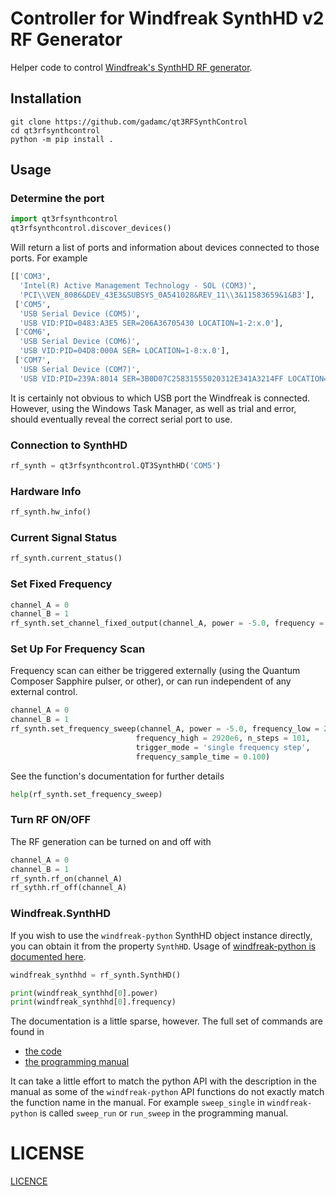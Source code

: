 # Controller for Windfreak SynthHD v2 RF Generator

Helper code to control [Windfreak's SynthHD RF generator](https://windfreaktech.com/product/microwave-signal-generator-synthhd/).


## Installation

```
git clone https://github.com/gadamc/qt3RFSynthControl
cd qt3rfsynthcontrol
python -m pip install .
```

## Usage

### Determine the port


```python
import qt3rfsynthcontrol
qt3rfsynthcontrol.discover_devices()
```

Will return a list of ports and information about devices connected to those ports.
For example

```python
[['COM3',
  'Intel(R) Active Management Technology - SOL (COM3)',
  'PCI\\VEN_8086&DEV_43E3&SUBSYS_0A541028&REV_11\\3&11583659&1&B3'],
 ['COM5',
  'USB Serial Device (COM5)',
  'USB VID:PID=0483:A3E5 SER=206A36705430 LOCATION=1-2:x.0'],
 ['COM6',
  'USB Serial Device (COM6)',
  'USB VID:PID=04D8:000A SER= LOCATION=1-8:x.0'],
 ['COM7',
  'USB Serial Device (COM7)',
  'USB VID:PID=239A:8014 SER=3B0D07C25831555020312E341A3214FF LOCATION=1-6:x.0']]
```

It is certainly not obvious to which USB port the Windfreak is connected. However,
using the Windows Task Manager, as well as trial and error, should eventually
reveal the correct serial port to use.

### Connection to SynthHD

```python
rf_synth = qt3rfsynthcontrol.QT3SynthHD('COM5')
```

### Hardware Info

```python
rf_synth.hw_info()
```

### Current Signal Status

```python
rf_synth.current_status()
```

### Set Fixed Frequency

```python
channel_A = 0
channel_B = 1
rf_synth.set_channel_fixed_output(channel_A, power = -5.0, frequency = 2870e6)
```

### Set Up For Frequency Scan

Frequency scan can either be triggered externally (using the Quantum Composer
  Sapphire pulser, or other), or can run independent of any external control.

```python
channel_A = 0
channel_B = 1
rf_synth.set_frequency_sweep(channel_A, power = -5.0, frequency_low = 2820e6,
                            frequency_high = 2920e6, n_steps = 101,
                            trigger_mode = 'single frequency step',
                            frequency_sample_time = 0.100)
```

See the function's documentation for further details

```python
help(rf_synth.set_frequency_sweep)
```

### Turn RF ON/OFF

The RF generation can be turned on and off with

```python
channel_A = 0
channel_B = 1
rf_synth.rf_on(channel_A)
rf_sythh.rf_off(channel_A)
```

### Windfreak.SynthHD

If you wish to use the `windfreak-python` SynthHD object instance directly, you
can obtain it from the property `SynthHD`. Usage of
[windfreak-python is documented here](https://github.com/christian-hahn/windfreak-python).


```python
windfreak_synthhd = rf_synth.SynthHD()

print(windfreak_synthhd[0].power)
print(windfreak_synthhd[0].frequency)
```

The documentation is a little sparse, however. The full set of commands are found in

  * [the code](https://github.com/christian-hahn/windfreak-python/blob/master/windfreak/synth_hd.py#L337)
  * [the programming manual](https://windfreaktech.com/wp-content/uploads/2016/12/WFT_SerialProgramming_API_10b.pdf)

It can take a little effort to match the python API with the description in the manual as
some of the `windfreak-python` API functions do not exactly match the function name in the manual.
For example `sweep_single` in `windfreak-python` is called `sweep_run` or `run_sweep`
in the programming manual.

# LICENSE

[LICENCE](LICENSE)
